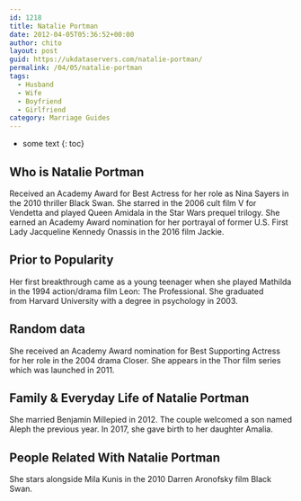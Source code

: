 ```yaml
---
id: 1218
title: Natalie Portman
date: 2012-04-05T05:36:52+00:00
author: chito
layout: post
guid: https://ukdataservers.com/natalie-portman/
permalink: /04/05/natalie-portman
tags:
  - Husband
  - Wife
  - Boyfriend
  - Girlfriend
category: Marriage Guides
---
```


* some text
{: toc}
          
          
## Who is  Natalie Portman
                  
                  
                  
Received an Academy Award for Best Actress for her role as Nina Sayers in the 2010 thriller Black Swan. She starred in the 2006 cult film V for Vendetta and played Queen Amidala in the Star Wars prequel trilogy. She earned an Academy Award nomination for her portrayal of former U.S. First Lady Jacqueline Kennedy Onassis in the 2016 film Jackie. 
                  
                
                
                
## Prior to Popularity 
                  
                  
                  
Her first breakthrough came as a young teenager when she played Mathilda in the 1994 action/drama film Leon: The Professional. She graduated from Harvard University with a degree in psychology in 2003. 
                  
                
                
                
## Random data 
                  
                  
                  
She received an Academy Award nomination for Best Supporting Actress for her role in the 2004 drama Closer. She appears in the Thor film series which was launched in 2011. 
                  
                
                
                
## Family & Everyday Life of Natalie Portman
                  
                  
                  
She married Benjamin Millepied in 2012. The couple welcomed a son named Aleph the previous year. In 2017, she gave birth to her daughter Amalia. 
                  
                
                
                
## People Related With  Natalie Portman
                  
                  
                  
She stars alongside Mila Kunis in the 2010 Darren Aronofsky film Black Swan. 
                  
                
              
            
          
          
          
    
    
  
